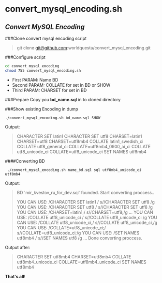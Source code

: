 # convert_mysql_encoding.sh
## _Convert MySQL Encoding_


###Clone  convert mysql encoding script

> git clone git@github.com:worldquesta/convert_mysql_encoding.git

###Configure script
```sh
cd convert_mysql_encoding
chmod 755 convert_mysql_encoding.sh
```
 - First PARAM: Name BD
 - Second PARAM: COLLATE for set in BD or SHOW
 - Third  PARAM: CHARSET for set in BD

###Prepare
Copy you **bd_name.sql** in to cloned directory

###Show existing Encoding in dump
```
./convert_mysql_encoding.sh bd_name.sql SHOW
```
Output:
>CHARACTER SET latin1
>CHARACTER SET utf8
>CHARSET=latin1
>CHARSET=utf8
 CHARSET=utf8mb4
 COLLATE latin1_swedish_ci
 COLLATE utf8_general_ci
 COLLATE=utf8mb4_0900_ai_ci
 COLLATE utf8_unicode_ci
 COLLATE=utf8_unicode_ci
 SET NAMES utf8mb4

####Converting BD
```
 ./convert_mysql_encoding.sh name_bd.sql sql utf8mb4_unicode_ci utf8mb4
```
Output:
> BD 'mir_kvestov_ru_for_dev.sql' founded. Start converting proccess..
> 
> YOU CAN USE: /CHARACTER SET latin1 / s//CHARACTER SET utf8 /g
> YOU CAN USE: /CHARACTER SET utf8 / s//CHARACTER SET utf8 /g
> YOU CAN USE: /CHARSET=latin1;/ s//CHARSET=utf8;/g
> ...
> YOU CAN USE: /COLLATE utf8_unicode_ci / s//COLLATE utf8_unicode_ci /g
> YOU CAN USE: /COLLATE utf8_unicode_ci,/ s//COLLATE utf8_unicode_ci,/g
> YOU CAN USE: /COLLATE=utf8_unicode_ci;/ s//COLLATE=utf8_unicode_ci;/g
> YOU CAN USE: /SET NAMES utf8mb4 / s//SET NAMES utf8 /g
> ...
> Done converting proccess.

Output after:
> CHARACTER SET utf8mb4
> CHARSET=utf8mb4
> COLLATE utf8mb4_unicode_ci
> COLLATE=utf8mb4_unicode_ci
> SET NAMES utf8mb4

**That's all!**
